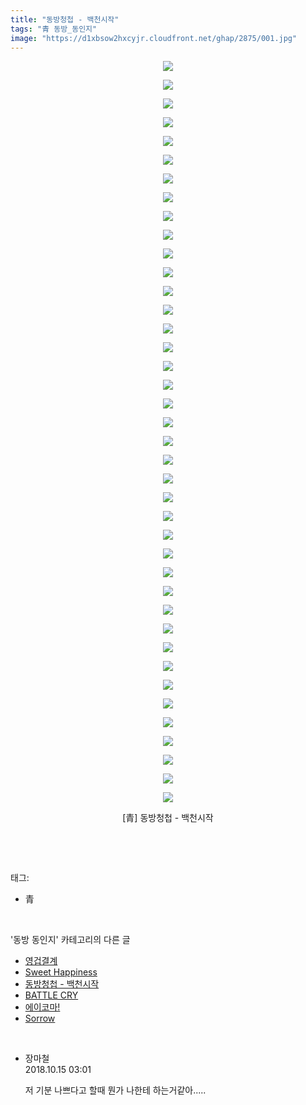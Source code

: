 ```yaml
---
title: "동방청첩 - 백천시작"
tags: "青 동방_동인지"
image: "https://d1xbsow2hxcyjr.cloudfront.net/ghap/2875/001.jpg"
---
```

<div class="article">
<p style="text-align: center; clear: none; float: none;"><img src="{{ site.imgserver10 }}/ghap/2875/001.jpg"/></p>
<p style="text-align: center; clear: none; float: none;"><img src="{{ site.imgserver10 }}/ghap/2875/002.jpg"/></p>
<p style="text-align: center; clear: none; float: none;"><img src="{{ site.imgserver10 }}/ghap/2875/003.jpg"/></p>
<p style="text-align: center; clear: none; float: none;"><img src="{{ site.imgserver10 }}/ghap/2875/004.jpg"/></p>
<p style="text-align: center; clear: none; float: none;"><img src="{{ site.imgserver10 }}/ghap/2875/005.jpg"/></p>
<p style="text-align: center; clear: none; float: none;"><img src="{{ site.imgserver10 }}/ghap/2875/006.jpg"/></p>
<p style="text-align: center; clear: none; float: none;"><img src="{{ site.imgserver10 }}/ghap/2875/007.jpg"/></p>
<p style="text-align: center; clear: none; float: none;"><img src="{{ site.imgserver10 }}/ghap/2875/008.jpg"/></p>
<p style="text-align: center; clear: none; float: none;"><img src="{{ site.imgserver10 }}/ghap/2875/009.jpg"/></p>
<p style="text-align: center; clear: none; float: none;"><img src="{{ site.imgserver10 }}/ghap/2875/010.jpg"/></p>
<p style="text-align: center; clear: none; float: none;"><img src="{{ site.imgserver10 }}/ghap/2875/011.jpg"/></p>
<p style="text-align: center; clear: none; float: none;"><img src="{{ site.imgserver10 }}/ghap/2875/012.jpg"/></p>
<p style="text-align: center; clear: none; float: none;"><img src="{{ site.imgserver10 }}/ghap/2875/013.jpg"/></p>
<p style="text-align: center; clear: none; float: none;"><img src="{{ site.imgserver10 }}/ghap/2875/014.jpg"/></p>
<p style="text-align: center; clear: none; float: none;"><img src="{{ site.imgserver10 }}/ghap/2875/015.jpg"/></p>
<p style="text-align: center; clear: none; float: none;"><img src="{{ site.imgserver10 }}/ghap/2875/016.jpg"/></p>
<p style="text-align: center; clear: none; float: none;"><img src="{{ site.imgserver10 }}/ghap/2875/017.jpg"/></p>
<p style="text-align: center; clear: none; float: none;"><img src="{{ site.imgserver10 }}/ghap/2875/018.jpg"/></p>
<p style="text-align: center; clear: none; float: none;"><img src="{{ site.imgserver10 }}/ghap/2875/019.jpg"/></p>
<p style="text-align: center; clear: none; float: none;"><img src="{{ site.imgserver10 }}/ghap/2875/020.jpg"/></p>
<p style="text-align: center; clear: none; float: none;"><img src="{{ site.imgserver10 }}/ghap/2875/021.jpg"/></p>
<p style="text-align: center; clear: none; float: none;"><img src="{{ site.imgserver10 }}/ghap/2875/022.jpg"/></p>
<p style="text-align: center; clear: none; float: none;"><img src="{{ site.imgserver10 }}/ghap/2875/023.jpg"/></p>
<p style="text-align: center; clear: none; float: none;"><img src="{{ site.imgserver10 }}/ghap/2875/024.jpg"/></p>
<p style="text-align: center; clear: none; float: none;"><img src="{{ site.imgserver10 }}/ghap/2875/025.jpg"/></p>
<p style="text-align: center; clear: none; float: none;"><img src="{{ site.imgserver10 }}/ghap/2875/026.jpg"/></p>
<p style="text-align: center; clear: none; float: none;"><img src="{{ site.imgserver10 }}/ghap/2875/027.jpg"/></p>
<p style="text-align: center; clear: none; float: none;"><img src="{{ site.imgserver10 }}/ghap/2875/028.jpg"/></p>
<p style="text-align: center; clear: none; float: none;"><img src="{{ site.imgserver10 }}/ghap/2875/029.jpg"/></p>
<p style="text-align: center; clear: none; float: none;"><img src="{{ site.imgserver10 }}/ghap/2875/030.jpg"/></p>
<p style="text-align: center; clear: none; float: none;"><img src="{{ site.imgserver10 }}/ghap/2875/031.jpg"/></p>
<p style="text-align: center; clear: none; float: none;"><img src="{{ site.imgserver10 }}/ghap/2875/032.jpg"/></p>
<p style="text-align: center; clear: none; float: none;"><img src="{{ site.imgserver10 }}/ghap/2875/033.jpg"/></p>
<p style="text-align: center; clear: none; float: none;"><img src="{{ site.imgserver10 }}/ghap/2875/034.jpg"/></p>
<p style="text-align: center; clear: none; float: none;"><img src="{{ site.imgserver10 }}/ghap/2875/035.jpg"/></p>
<p style="text-align: center; clear: none; float: none;"><img src="{{ site.imgserver10 }}/ghap/2875/036.jpg"/></p>
<p style="text-align: center; clear: none; float: none;"><img src="{{ site.imgserver10 }}/ghap/2875/037.jpg"/></p>
<p style="text-align: center; clear: none; float: none;"><img src="{{ site.imgserver10 }}/ghap/2875/038.jpg"/></p>
<p style="text-align: center; clear: none; float: none;"><img src="{{ site.imgserver10 }}/ghap/2875/039.jpg"/></p>
<p style="text-align: center; clear: none; float: none;"><img src="{{ site.imgserver10 }}/ghap/2875/040.jpg"/></p>
<p style="text-align: center; clear: none; float: none;">[青] 동방청첩 - 백천시작</p>
<p><br/></p>
</div><br/>
<div class="tagTrail">
<p>태그: </p>
<ul>
<li>青</li>
</ul>
</div><br/>
<div class="another">
<p>'동방 동인지' 카테고리의 다른 글</p>
<ul>
<li><a href="/ghap_2877">영겁결계</a></li>
<li><a href="/ghap_2876">Sweet Happiness</a></li>
<li><a href="/ghap_2875">동방청첩 - 백천시작</a></li>
<li><a href="/ghap_2874">BATTLE CRY</a></li>
<li><a href="/ghap_2873">에이코마!</a></li>
<li><a href="/ghap_2872">Sorrow</a></li>
</ul>
</div><br/>
<div class="cb_module cb_fluid">
<div class="cb_wrt cb_profile">
<div class="comment">
<ul>
<li class="cb_thumb_off" id="comment15355242">
<div class="cb_comment_area">
<div class="cb_info_area">
<div class="cb_section">
<span class="cb_nick_name">장마철</span>
</div>
<div class="cb_section">
<span class="cb_date">2018.10.15 03:01 </span>
</div>
</div>
<div class="cb_dsc_comment">
<p class="cb_dsc">
											저 기분 나쁘다고 할때 뭔가 나한테 하는거같아.....
										</p>
</div>
</div></li>
</ul>
</div>
</div><!-- commentList close -->
</div><br/>
